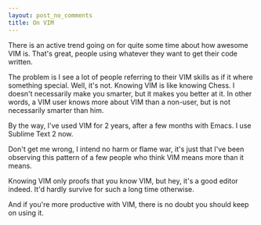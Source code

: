 ```yaml
---
layout: post_no_comments
title: On VIM
---
```


<span class="drops">T</span>here is an active trend going on for quite some time about how awesome VIM is. That's great, people using whatever they want to get their code written.

The problem is I see a lot of people referring to their VIM skills as if it where something special. Well, it's not. Knowing VIM is like knowing Chess. I doesn't necessarily make you smarter, but it makes you better at it. In other words, a VIM user knows more about VIM than a non-user, but is not necessarily smarter than him.

By the way, I've used VIM for 2 years, after a few months with Emacs. I use Sublime Text 2 now.

Don't get me wrong, I intend no harm or flame war, it's just that I've been observing this pattern of a few people who think VIM means more than it means.

Knowing VIM only proofs that you know VIM, but hey, it's a good editor indeed. It'd hardly survive for such a long time otherwise.

And if you're more productive with VIM, there is no doubt you should keep on using it.